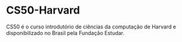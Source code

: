 # CS50-Harvard

CS50 é o curso introdutório de ciências da computação de Harvard e disponibilizado no Brasil pela Fundação Estudar.

